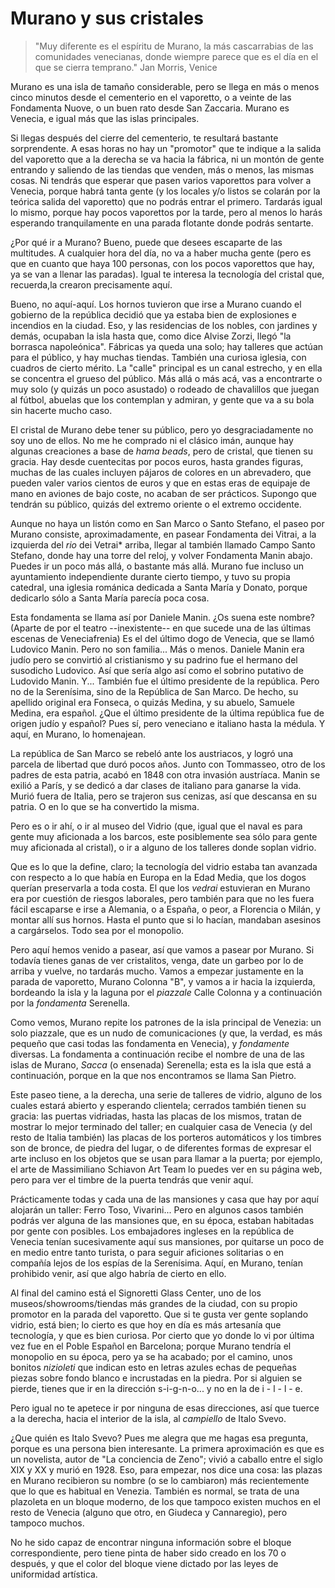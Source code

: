 # Murano y sus cristales

> "Muy diferente es el espíritu de Murano, la más cascarrabias de las comunidades venecianas, donde wiempre parece que es el día en el que se cierra temprano." Jan Morris, Venice

Murano es una isla de tamaño considerable, pero se llega en más o menos cinco minutos desde el cementerio en el vaporetto, o a veinte de las Fondamenta Nuove, o un buen rato desde San Zaccaria. Murano es Venecia, e igual más que las islas principales. 

Si llegas después del cierre del cementerio, te resultará bastante sorprendente. A esas horas no hay un "promotor" que te indique a la salida del vaporetto que a la derecha se va hacia la fábrica, ni un montón de gente entrando y saliendo de las tiendas que venden, más o menos, las mismas cosas. Ni tendrás que esperar que pasen varios vaporettos para volver a Venecia, porque habrá tanta gente (y los locales y/o listos se colarán por la teórica salida del vaporetto) que no podrás entrar el primero. Tardarás igual lo mismo, porque hay pocos vaporettos por la tarde, pero al menos lo harás esperando tranquilamente en una parada flotante donde podrás sentarte.

¿Por qué ir a Murano? Bueno, puede que desees escaparte de las multitudes. A cualquier hora del día, no va a haber mucha gente (pero es que en cuanto que haya 100 personas, con los pocos vaporettos que hay, ya se van a llenar las paradas). Igual te interesa la tecnología del cristal que, recuerda,la crearon precisamente aquí.

Bueno, no aquí-aquí. Los hornos tuvieron que irse a Murano cuando el gobierno de la república decidió que ya estaba bien de explosiones e incendios en la ciudad. Eso, y las residencias de los nobles, con jardines y demás, ocupaban la isla hasta que, como dice Alvise Zorzi, llegó "la borrasca napoleónica". Fábricas ya queda una solo; hay talleres que actúan para el público, y hay muchas tiendas. También una curiosa iglesia, con cuadros de cierto mérito. La "calle" principal es un canal estrecho, y en ella se concentra el grueso del público. Más allá o más acá, vas a encontrarte o muy solo (y quizás un poco asustado) o rodeado de chavalillos que juegan al fútbol, abuelas que los contemplan y admiran, y gente que va a su bola sin hacerte mucho caso.

El cristal de Murano debe tener su público, pero yo desgraciadamente no soy uno de ellos. No me he comprado ni el clásico imán, aunque hay algunas creaciones a base de *hama beads*, pero de cristal, que tienen su gracia. Hay desde cuentecitas por pocos euros, hasta grandes figuras, muchas de las cuales incluyen pájaros de colores en un abrevadero, que pueden valer varios cientos de euros y que en estas eras de equipaje de mano en aviones de bajo coste, no acaban de ser prácticos. Supongo que tendrán su público, quizás del extremo oriente o el extremo occidente.

Aunque no haya un listón como en San Marco o Santo Stefano, el paseo por Murano consiste, aproximadamente, en pasear Fondamenta dei Vitrai,
a la izquierda del *rio* dei Vetrai* arriba, llegar al también llamado Campo Santo Stefano, donde hay una torre del reloj, y volver Fondamenta Manin abajo. Puedes ir un poco más allá, o bastante más allá. Murano fue incluso un ayuntamiento independiente durante cierto tiempo, y tuvo su propia catedral, una iglesia románica dedicada a Santa María y Donato, porque dedicarlo sólo a Santa María parecía poca cosa.

Esta fondamenta se llama así por Daniele Manin. ¿Os suena este nombre? (Aparte de por el teatro --inexistente-- en que sucede una de las últimas escenas de Veneciafrenia) Es el del último dogo de Venecia, que se llamó Ludovico Manin. Pero no son familia... Más o menos. Daniele Manin era judío pero se convirtió al cristianismo y su padrino fue el hermano del susodicho Ludovico. Así que sería algo así como el sobrino putativo de Ludovido Manin. Y... También fue el último presidente de la república. Pero no de la Serenísima, sino de la República de San Marco. De hecho, su apellido original era Fonseca, o quizás Medina, y su abuelo, Samuele Medina, era español. ¿Que el último presidente de la última república fue de origen judío y español? Pues sí, pero veneciano e italiano hasta la médula. Y aquí, en Murano, lo homenajean.

La república de San Marco se rebeló ante los austriacos, y logró una parcela de libertad que duró pocos años. Junto con Tommasseo, otro de los padres de esta patria, acabó en 1848 con otra invasión austríaca. Manin se exilió a París, y se dedicó a dar clases de italiano para ganarse la vida. Murió fuera de Italia, pero se trajeron sus cenizas, así que descansa en su patria. O en lo que se ha convertido la misma.

Pero es o ir ahí, o ir al museo del Vidrio (que, igual que el naval es para gente muy aficionada a los barcos, este posiblemente sea sólo para gente muy aficionada al cristal), o ir a alguno de los talleres donde soplan vidrio.

Que es lo que la define, claro; la tecnología del vidrio estaba tan avanzada con respecto a lo que había en Europa en la Edad Media, que los dogos querían preservarla a toda costa. El que los *vedrai* estuvieran en Murano era por cuestión de riesgos laborales, pero también para que no les fuera fácil escaparse e irse a Alemania, o a España, o peor, a Florencia o Milán, y montar allí sus hornos. Hasta el punto que si lo hacían, mandaban asesinos a cargárselos. Todo sea por el monopolio.

Pero aquí hemos venido a pasear, así que vamos a pasear por Murano. Si todavía tienes ganas de ver cristalitos, venga, date un garbeo por lo de arriba y vuelve, no tardarás mucho. Vamos a empezar justamente en la parada de vaporetto, Murano Colonna "B", y vamos a ir hacia la izquierda, bordeando la isla y la laguna por el *piazzale* Calle Colonna y a continuación por la *fondamenta* Serenella.

Como vemos, Murano repite los patrones de la isla principal de Venezia: un solo piazzale, que es un nudo de comunicaciones (y que, la verdad, es más pequeño que casi todas las fondamenta en Venecia), y *fondamente* diversas. La fondamenta a continuación recibe el nombre de una de las islas de Murano, *Sacca* (o ensenada) Serenella; esta es la isla que está a continuación, porque en la que nos encontramos se llama San Pietro.

Este paseo tiene, a la derecha, una serie de talleres de vidrio, alguno de los cuales estará abierto y esperando clientela; cerrados también tienen su gracia: las puertas vidriadas, hasta las placas de los mismos, tratan de mostrar lo mejor terminado del taller; en cualquier casa de Venecia (y del resto de Italia también) las placas de los porteros automáticos y los timbres son de bronce, de piedra del lugar, o de diferentes formas de expresar el arte incluso en los objetos que se usan para llamar a la puerta; por ejemplo, el arte de Massimiliano Schiavon Art Team lo puedes ver en su página web, pero para ver el timbre de la puerta tendrás que venir aquí.

Prácticamente todas y cada una de las mansiones y casa que hay por aquí alojarán un taller: Ferro Toso, Vivarini... Pero en algunos casos también podrás ver alguna de las mansiones que, en su época, estaban habitadas por gente con posibles. Los embajadores ingleses en la república de Venecia tenían sucesivamente aquí sus mansiones, por quitarse un poco de en medio entre tanto turista, o para seguir aficiones solitarias o en compañía lejos de los espías de la Serenísima. Aquí, en Murano, tenían prohibido venir, así que algo habría de cierto en ello.

Al final del camino está el Signoretti Glass Center, uno de los museos/showrooms/tiendas más grandes de la ciudad, con su propio promotor en la parada del vaporetto. Que si te gusta ver gente soplando vidrio, está bien; lo cierto es que hoy en día es más artesanía que tecnología, y que es bien curiosa. Por cierto que yo donde lo vi por última vez fue en el Poble Español en Barcelona; porque Murano tendría el monopolio en su época, pero ya se ha acabado; por el camino, unos bonitos *nizioleti* que indican esto en letras azules echas de pequeñas piezas sobre fondo blanco e incrustadas en la piedra. Por si alguien se pierde, tienes que ir en la dirección s-i-g-n-o... y no en la de i - l - l - e.

Pero igual no te apetece ir por ninguna de esas direcciones, así que tuerce a la derecha, hacia el interior de la isla, al *campiello* de Italo Svevo.

¿Que quién es Italo Svevo? Pues me alegra que me hagas esa pregunta, porque es una persona bien interesante. La primera aproximación es que es un novelista, autor de "La conciencia de Zeno"; vivió a caballo entre el siglo XIX y XX y murió en 1928. Eso, para empezar, nos dice una cosa: las plazas en Murano recibieron su nombre (o se lo cambiaron) más recientemente que lo que es habitual en Venezia. También es normal, se trata de una plazoleta en un bloque moderno, de los que tampoco existen muchos en el resto de Venecia (alguno que otro, en Giudeca y Cannaregio), pero tampoco muchos.

No he sido capaz de encontrar ninguna información sobre el bloque correspondiente, pero tiene pinta de haber sido creado en los 70 o después, y que el color del bloque viene dictado por las leyes de uniformidad artística.

